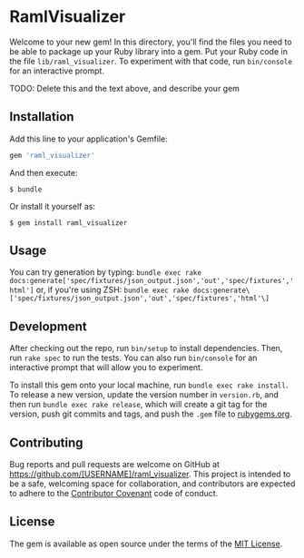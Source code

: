 # RamlVisualizer

Welcome to your new gem! In this directory, you'll find the files you need to be able to package up your Ruby library into a gem. Put your Ruby code in the file `lib/raml_visualizer`. To experiment with that code, run `bin/console` for an interactive prompt.

TODO: Delete this and the text above, and describe your gem

## Installation

Add this line to your application's Gemfile:

```ruby
gem 'raml_visualizer'
```

And then execute:

    $ bundle

Or install it yourself as:

    $ gem install raml_visualizer

## Usage

You can try generation by typing:
`bundle exec rake
docs:generate['spec/fixtures/json_output.json','out','spec/fixtures','html']`
or, if you're using ZSH:
`bundle exec rake
docs:generate\['spec/fixtures/json_output.json','out','spec/fixtures','html'\]`

## Development

After checking out the repo, run `bin/setup` to install dependencies. Then, run `rake spec` to run the tests. You can also run `bin/console` for an interactive prompt that will allow you to experiment.

To install this gem onto your local machine, run `bundle exec rake install`. To release a new version, update the version number in `version.rb`, and then run `bundle exec rake release`, which will create a git tag for the version, push git commits and tags, and push the `.gem` file to [rubygems.org](https://rubygems.org).

## Contributing

Bug reports and pull requests are welcome on GitHub at https://github.com/[USERNAME]/raml_visualizer. This project is intended to be a safe, welcoming space for collaboration, and contributors are expected to adhere to the [Contributor Covenant](http://contributor-covenant.org) code of conduct.


## License

The gem is available as open source under the terms of the [MIT License](http://opensource.org/licenses/MIT).

